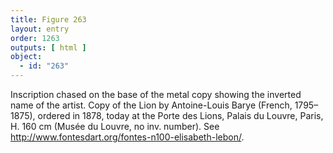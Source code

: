 ```yaml
---
title: Figure 263
layout: entry
order: 1263
outputs: [ html ]
object:
  - id: "263"
---
```


Inscription chased on the base of the metal copy showing the inverted name of the artist. Copy of the Lion by Antoine-Louis Barye (French, 1795–1875), ordered in 1878, today at the Porte des Lions, Palais du Louvre, Paris, H. 160 cm (Musée du Louvre, no inv. number). See <http://www.fontesdart.org/fontes-n100-elisabeth-lebon/>.
